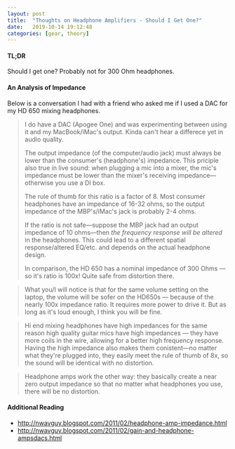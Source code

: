 ```yaml
---
layout: post
title:  "Thoughts on Headphone Amplifiers - Should I Get One?"
date:   2019-10-14 19:12:48
categories: [gear, theory]
---
```


#### TL;DR

Should I get one? Probably not for 300 Ohm headphones.

#### An Analysis of Impedance

Below is a conversation I had with a friend who asked me if I used a DAC for my HD 650 mixing headphones.

> I do have a DAC (Apogee One) and was experimenting between using it and my MacBook/iMac's output. Kinda can't hear a differece yet in audio quality.
> 
> The output impedance (of the computer/audio jack) must always be lower than the consumer's (headphone's) impedance. This priciple also true in live sound: when plugging a mic into a mixer, the mic's impedance must be lower than the mixer's receiving impedance—otherwise you use a DI box.
> 
> The rule of thumb for this ratio is a factor of 8. Most consumer headphones have an impedance of 16-32 ohms, so the output impedance of the MBP's/iMac's jack is probably 2-4 ohms.
>
> If the ratio is not safe—suppose the MBP jack had an output impedance of 10 ohms—then *the frequency response will be altered* in the headphones. This could lead to a different spatial response/altered EQ/etc. and depends on the actual headphone design.
>
> In comparison, the HD 650 has a nominal impedance of 300 Ohms — so it's ratio is 100x! Quite safe from distortion there.

> What you/I will notice is that for the same volume setting on the laptop, the volume will be sofer on the HD650s — because of the nearly 100x impedance ratio. It requires more power to drive it. But as long as it's loud enough, I think you will be fine.

> Hi end mixing headphones have high impedances for the same reason high quality guitar mics have high impedances — they have more coils in the wire, allowing for a better high frequency response. Having the high impedance also makes them conistent—no matter what they're plugged into, they easily meet the rule of thumb of 8x, so the sound will be identical with no distortion.

> Headphone amps work the other way: they basically create a near zero output impedance so that no matter what headphones you use, there will be no distortion.

#### Additional Reading

* http://nwavguy.blogspot.com/2011/02/headphone-amp-impedance.html
* http://nwavguy.blogspot.com/2011/02/gain-and-headphone-ampsdacs.html
